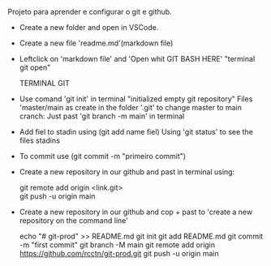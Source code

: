 Projeto para aprender e configurar o git e github.


- Create a new folder and open in VSCode. 
- Create a new file 'readme.md'(markdown file)
- Leftclick on 'markdown file' and 'Open whit GIT BASH HERE'
    "terminal git open"

    TERMINAL GIT
- Use comand 'git init' in terminal
    "initialized empty git repository"
    Files 'master/main as create in the folder '.git'
        to change master to main cranch: Just past 'git branch -m main' in terminal
- Add fiel to stadin using (git add name fiel)
    Using 'git status' to see the files stadins
- To commit use (git commit -m "primeiro commit")

- Create a new repository in our github and past in terminal using:

    git remote add origin <link.git>   
    git push -u origin main


- Create a new repository in our github and cop + past to 'create a new repository on the command line'

    echo "# git-prod" >> README.md
    git init
    git add README.md
    git commit -m "first commit"
    git branch -M main
    git remote add origin https://github.com/rcctn/git-prod.git
    git push -u origin main

